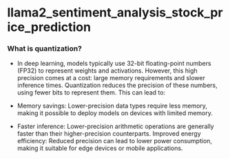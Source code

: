 # llama2_sentiment_analysis_stock_price_prediction

### What is quantization?

- In deep learning, models typically use 32-bit floating-point numbers (FP32) to represent weights and activations. However, this high precision comes at a cost: large memory requirements and slower inference times. Quantization reduces the precision of these numbers, using fewer bits to represent them. This can lead to:

- Memory savings: Lower-precision data types require less memory, making it possible to deploy models on devices with limited memory.
- Faster inference: Lower-precision arithmetic operations are generally faster than their higher-precision counterparts.
Improved energy efficiency: Reduced precision can lead to lower power consumption, making it suitable for edge devices or mobile applications.

